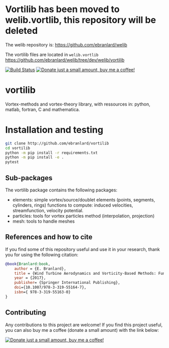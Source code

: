 # Vortilib has been moved to welib.vortlib, this repository will be deleted

The welib repository is: 
    https://github.com/ebranlard/welib

The vortilib files are located in `welib.vortlib`
    https://github.com/ebranlard/welib/tree/dev/welib/vortilib










[![Build Status](https://travis-ci.com/ebranlard/vortilib.svg?branch=master)](https://travis-ci.com/ebranlard/vortilib)
<a href="https://www.buymeacoffee.com/hTpOQGl" rel="nofollow"><img alt="Donate just a small amount, buy me a coffee!" src="https://warehouse-camo.cmh1.psfhosted.org/1c939ba1227996b87bb03cf029c14821eab9ad91/68747470733a2f2f696d672e736869656c64732e696f2f62616467652f446f6e6174652d4275792532306d6525323061253230636f666665652d79656c6c6f77677265656e2e737667"></a>

# vortilib

Vortex-methods and vortex-theory library, with ressources in: python, matlab, fortran, C and mathematica.


# Installation and testing
```bash
git clone http://github.com/ebranlard/vortilib
cd vortilib
python -m pip install -r requirements.txt
python -m pip install -e .
pytest
```

## Sub-packages

The vortilib package contains the following packages:
- elements: simple vortex/source/doublet elements (points, segments, cylinders, rings) functions to compute: induced velocities, streamfunction, velocity potential.  
- particles: tools for vortex particles method (interpolation, projection)
- mesh: tools to handle meshes


## References and how to cite
If you find some of this repository useful and use it in your research, thank you for using the following citation: 
```bibtex
@book{Branlard:book,
    author = {E. Branlard},
    title = {Wind Turbine Aerodynamics and Vorticity-Based Methods: Fundamentals and Recent Applications},
    year = {2017},
    publisher= {Springer International Publishing},
    doi={10.1007/978-3-319-55164-7},
    isbn={ 978-3-319-55163-0}
}
```


## Contributing
Any contributions to this project are welcome! If you find this project useful, you can also buy me a coffee (donate a small amount) with the link below:


<a href="https://www.buymeacoffee.com/hTpOQGl" rel="nofollow"><img alt="Donate just a small amount, buy me a coffee!" src="https://warehouse-camo.cmh1.psfhosted.org/1c939ba1227996b87bb03cf029c14821eab9ad91/68747470733a2f2f696d672e736869656c64732e696f2f62616467652f446f6e6174652d4275792532306d6525323061253230636f666665652d79656c6c6f77677265656e2e737667"></a>
